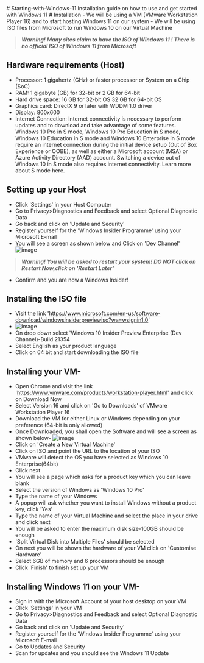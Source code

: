<meta name="google-site-verification" content="XkSic_CmMI8nDPOgX8KWHWJeiZZwt1cl64hCd9jDMtA" />
# Starting-with-Windows-11
Installation guide on how to use and get started with Windows 11
# Installation
- We will be using a VM (VMware Workstation Player 16)  and to start hosting Windows 11 on our system
- We will be using ISO files from Microsoft to run Windows 10 on our Virtual Machine

> **_Warning! Many sites claim to have the ISO of Windows 11 ! There is no official ISO of Windows 11 from Microsoft_**
## Hardware requirements (Host)
- Processor:
1 gigahertz (GHz) or faster processor or System on a Chip (SoC)
- RAM: 
1 gigabyte (GB) for 32-bit or 2 GB for 64-bit 
- Hard drive space:
16 GB for 32-bit OS 32 GB for 64-bit OS
- Graphics card:
DirectX 9 or later with WDDM 1.0 driver
- Display:
800x600
- Internet Connection:
Internet connectivity is necessary to perform updates and to download and take advantage of some features. Windows 10 Pro in S mode, Windows 10 Pro Education in S mode, Windows 10 Education in S mode and Windows 10 Enterprise in S mode require an internet connection during the initial device setup (Out of Box Experience or OOBE), as well as either a Microsoft account (MSA) or Azure Activity Directory (AAD) account. Switching a device out of Windows 10 in S mode also requires internet connectivity. Learn more about S mode here.
## Setting up your Host
- Click 'Settings' in your Host Computer
- Go to Privacy>Diagnostics and Feedback and select Optional Diagnostic Data
- Go back and click on 'Update and Security'
- Register yourself for the 'Windows Insider Programme' using your Microsoft E-mail
- You will see a screen as shown below and Click on 'Dev Channel'
![image](https://user-images.githubusercontent.com/86183161/125780318-e479c5de-2fab-4687-ad93-640d9eeee46c.png)
> **_Warning! You will be asked to restart your system! DO NOT click on Restart Now,click on 'Restart Later'_**
- Confirm and you are now a Windows Insider!
## Installing the ISO file
- Visit the link 'https://www.microsoft.com/en-us/software-download/windowsinsiderpreviewiso?wa=wsignin1.0'
- ![image](https://user-images.githubusercontent.com/86183161/125782239-be217531-22bc-4a7c-bc39-5d9f5b466e53.png)
- On drop down select 'Windows 10 Insider Preview Enterprise (Dev Channel)-Build 21354
- Select English as your product language
- Click on 64 bit and start downloading the ISO file
## Installing your VM-
- Open Chrome and visit the link 'https://www.vmware.com/products/workstation-player.html' and click on Download Now
- Select Version 16 and click on 'Go to Downloads' of VMware Workstation Player 16
- Download the VM for either Linux or Windows depending on your preference (64-bit is only allowed)
- Once Downloaded, you shall open the Software and will see a screen as shown below-
 ![image](https://user-images.githubusercontent.com/86183161/125778944-b683ac9c-af2f-4142-8905-977c2932f48c.png)
- Click on 'Create a New Virtual Machine' 
- Click on ISO and point the URL to the location of your ISO
- VMware will detect the OS you have selected as Windows 10 Enterprise(64bit)
- Click next 
- You will see a page which asks for a product key which you can leave blank
- Select the version of Windows as 'Windows 10 Pro'
- Type the name of your Windows
- A popup will ask whether you want to install Windows without a product key, click 'Yes'
- Type the name of your Virtual Machine and select the place in your drive and click next
- You will be asked to enter the maximum disk size-100GB should be enough
- 'Split Virtual Disk into Multiple Files' should be selected
- On next you will be shown the hardware of your VM click on 'Customise Hardware'
- Select 6GB of memory and 6 processors should be enough
- Click 'Finish' to finish set up your VM
## Installing Windows 11 on your VM-
- Sign in with the Microsoft Account of your host desktop on your VM
- Click 'Settings' in your VM
- Go to Privacy>Diagnostics and Feedback and select Optional Diagnostic Data
- Go back and click on 'Update and Security'
- Register yourself for the 'Windows Insider Programme' using your Microsoft E-mail
- Go to Updates and Security
- Scan for updates and you should see the Windows 11 Update
